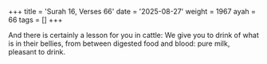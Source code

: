 +++
title = 'Surah 16, Verses 66'
date = '2025-08-27'
weight = 1967
ayah = 66
tags = []
+++

And there is certainly a lesson for you in cattle: We give you to drink of what is in their bellies, from between digested food and blood: pure milk, pleasant to drink.